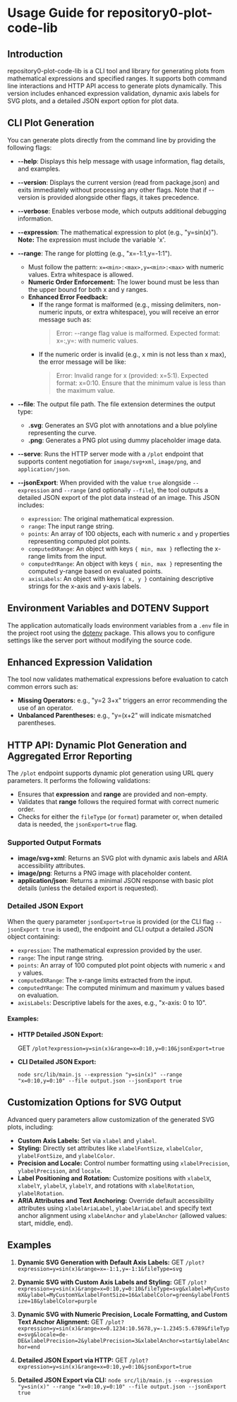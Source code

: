 # Usage Guide for repository0-plot-code-lib

## Introduction

repository0-plot-code-lib is a CLI tool and library for generating plots from mathematical expressions and specified ranges. It supports both command line interactions and HTTP API access to generate plots dynamically. This version includes enhanced expression validation, dynamic axis labels for SVG plots, and a detailed JSON export option for plot data.

## CLI Plot Generation

You can generate plots directly from the command line by providing the following flags:

- **--help**: Displays this help message with usage information, flag details, and examples.
- **--version**: Displays the current version (read from package.json) and exits immediately without processing any other flags. Note that if --version is provided alongside other flags, it takes precedence.
- **--verbose**: Enables verbose mode, which outputs additional debugging information.
- **--expression**: The mathematical expression to plot (e.g., "y=sin(x)"). **Note:** The expression must include the variable 'x'.
- **--range**: The range for plotting (e.g., "x=-1:1,y=-1:1"). 
  - Must follow the pattern: `x=<min>:<max>,y=<min>:<max>` with numeric values. Extra whitespace is allowed.
  - **Numeric Order Enforcement:** The lower bound must be less than the upper bound for both x and y ranges.
  - **Enhanced Error Feedback:** 
    - If the range format is malformed (e.g., missing delimiters, non-numeric inputs, or extra whitespace), you will receive an error message such as:
      > Error: --range flag value is malformed. Expected format: x=<min>:<max>,y=<min>:<max> with numeric values.
    - If the numeric order is invalid (e.g., x min is not less than x max), the error message will be like:
      > Error: Invalid range for x (provided: x=5:1). Expected format: x=0:10. Ensure that the minimum value is less than the maximum value.

- **--file**: The output file path. The file extension determines the output type:
  - **.svg**: Generates an SVG plot with annotations and a blue polyline representing the curve.
  - **.png**: Generates a PNG plot using dummy placeholder image data.
- **--serve**: Runs the HTTP server mode with a `/plot` endpoint that supports content negotiation for `image/svg+xml`, `image/png`, and `application/json`.
- **--jsonExport**: When provided with the value `true` alongside `--expression` and `--range` (and optionally `--file`), the tool outputs a detailed JSON export of the plot data instead of an image. This JSON includes:
  - `expression`: The original mathematical expression.
  - `range`: The input range string.
  - `points`: An array of 100 objects, each with numeric `x` and `y` properties representing computed plot points.
  - `computedXRange`: An object with keys `{ min, max }` reflecting the x-range limits from the input.
  - `computedYRange`: An object with keys `{ min, max }` representing the computed y-range based on evaluated points.
  - `axisLabels`: An object with keys `{ x, y }` containing descriptive strings for the x-axis and y-axis labels.

## Environment Variables and DOTENV Support

The application automatically loads environment variables from a `.env` file in the project root using the [dotenv](https://www.npmjs.com/package/dotenv) package. This allows you to configure settings like the server port without modifying the source code.

## Enhanced Expression Validation

The tool now validates mathematical expressions before evaluation to catch common errors such as:

- **Missing Operators:** e.g., "y=2 3+x" triggers an error recommending the use of an operator.
- **Unbalanced Parentheses:** e.g., "y=(x+2" will indicate mismatched parentheses.

## HTTP API: Dynamic Plot Generation and Aggregated Error Reporting

The `/plot` endpoint supports dynamic plot generation using URL query parameters. It performs the following validations:

- Ensures that **expression** and **range** are provided and non-empty.
- Validates that **range** follows the required format with correct numeric order.
- Checks for either the `fileType` (or `format`) parameter or, when detailed data is needed, the `jsonExport=true` flag.

### Supported Output Formats

- **image/svg+xml**: Returns an SVG plot with dynamic axis labels and ARIA accessibility attributes.
- **image/png**: Returns a PNG image with placeholder content.
- **application/json**: Returns a minimal JSON response with basic plot details (unless the detailed export is requested).

### Detailed JSON Export

When the query parameter `jsonExport=true` is provided (or the CLI flag `--jsonExport true` is used), the endpoint and CLI output a detailed JSON object containing:

- `expression`: The mathematical expression provided by the user.
- `range`: The input range string.
- `points`: An array of 100 computed plot point objects with numeric `x` and `y` values.
- `computedXRange`: The x-range limits extracted from the input.
- `computedYRange`: The computed minimum and maximum y values based on evaluation.
- `axisLabels`: Descriptive labels for the axes, e.g., "x-axis: 0 to 10".

#### Examples:

- **HTTP Detailed JSON Export:**

  GET `/plot?expression=y=sin(x)&range=x=0:10,y=0:10&jsonExport=true`

- **CLI Detailed JSON Export:**

  `node src/lib/main.js --expression "y=sin(x)" --range "x=0:10,y=0:10" --file output.json --jsonExport true`

## Customization Options for SVG Output

Advanced query parameters allow customization of the generated SVG plots, including:

- **Custom Axis Labels:** Set via `xlabel` and `ylabel`.
- **Styling:** Directly set attributes like `xlabelFontSize`, `xlabelColor`, `ylabelFontSize`, and `ylabelColor`.
- **Precision and Locale:** Control number formatting using `xlabelPrecision`, `ylabelPrecision`, and `locale`.
- **Label Positioning and Rotation:** Customize positions with `xlabelX`, `xlabelY`, `ylabelX`, `ylabelY`, and rotations with `xlabelRotation`, `ylabelRotation`.
- **ARIA Attributes and Text Anchoring:** Override default accessibility attributes using `xlabelAriaLabel`, `ylabelAriaLabel` and specify text anchor alignment using `xlabelAnchor` and `ylabelAnchor` (allowed values: start, middle, end). 

## Examples

1. **Dynamic SVG Generation with Default Axis Labels:**
   GET `/plot?expression=y=sin(x)&range=x=-1:1,y=-1:1&fileType=svg`

2. **Dynamic SVG with Custom Axis Labels and Styling:**
   GET `/plot?expression=y=sin(x)&range=x=0:10,y=0:10&fileType=svg&xlabel=MyCustomX&ylabel=MyCustomY&xlabelFontSize=16&xlabelColor=green&ylabelFontSize=18&ylabelColor=purple`

3. **Dynamic SVG with Numeric Precision, Locale Formatting, and Custom Text Anchor Alignment:**
   GET `/plot?expression=y=sin(x)&range=x=0.1234:10.5678,y=-1.2345:5.6789&fileType=svg&locale=de-DE&xlabelPrecision=2&ylabelPrecision=3&xlabelAnchor=start&ylabelAnchor=end`

4. **Detailed JSON Export via HTTP:**
   GET `/plot?expression=y=sin(x)&range=x=0:10,y=0:10&jsonExport=true`

5. **Detailed JSON Export via CLI:**
   `node src/lib/main.js --expression "y=sin(x)" --range "x=0:10,y=0:10" --file output.json --jsonExport true`
